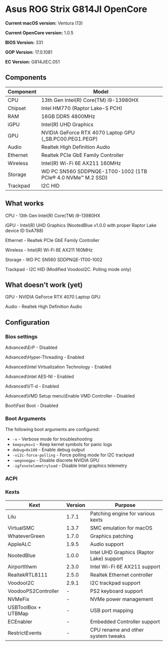 # Asus ROG Strix G814JI OpenCore

**Current macOS version:** Ventura (13)

**Current OpenCore version:** 1.0.5

**BIOS Version:** 331

**GOP Version:** 17.0.1081

**EC Version:** G814JIEC.051

## Components

| **Component** | **Model**                                                   |
| ------------- | ----------------------------------------------------------- |
| CPU           | 13th Gen Intel(R) Core(TM) i9-13980HX                       |
| Chipset       | Intel HM770 (Raptor Lake-S PCH)                             |
| RAM           | 16GB DDR5 4800MHz                                           |
| iGPU          | Intel(R) UHD Graphics                                       |
| GPU           | NVIDIA GeForce RTX 4070 Laptop GPU (\_SB.PC00.PEG1.PEGP)                         |
| Audio         | Realtek High Definition Audio                               |
| Ethernet      | Realtek PCIe GbE Family Controller                          |
| Wireless      | Intel(R) Wi-Fi 6E AX211 160MHz                              |
| Storage       | WD PC SN560 SDDPNQE-1T00-1002 (1TB PCIe® 4.0 NVMe™ M.2 SSD) |
| Trackpad      | I2C HID                                                     |

## What works

CPU	- 13th Gen Intel(R) Core(TM) i9-13980HX

iGPU - Intel(R) UHD Graphics (NootedBlue v1.0.0 with proper Raptor Lake device ID 0xA788)

Ethernet - Realtek PCIe GbE Family Controller

Wireless - Intel(R) Wi-Fi 6E AX211 160MHz

Storage - WD PC SN560 SDDPNQE-1T00-1002

Trackpad - I2C HID (Modified VoodooI2C. Polling mode only)

## What doesn't work (yet)

GPU - NVIDIA GeForce RTX 4070 Laptop GPU

Audio - Realtek High Definition Audio

## Configuration
### Bios settings
Advanced\ErP - Disabled

Advanced\Hyper-Threading - Enabled

Advanced\Intel Virtualization Technology - Enabled

Advanced\Intel AES-NI - Enabled

Advanced\VT-d - Enabled

Advanced\VMD Setup menu\Enable VMD Controller - Disabled

Boot\Fast Boot - Disabled

### Boot Arguments

The following boot arguments are configured:

- `-v` - Verbose mode for troubleshooting
- `keepsyms=1` - Keep kernel symbols for panic logs
- `debug=0x100` - Enable debug output
- `-vi2c-force-polling` - Force polling mode for I2C trackpad
- `-wegnoegpu` - Disable discrete NVIDIA GPU
- `-igfxnotelemetryload` - Disable Intel graphics telemetry

### ACPI

### Kexts

| **Kext** | **Version** | **Purpose** |
| -------- | ----------- | ----------- |
| Lilu | 1.7.1 | Patching engine for various kexts |
| VirtualSMC | 1.3.7 | SMC emulation for macOS |
| WhateverGreen | 1.7.0 | Graphics patching |
| AppleALC | 1.9.5 | Audio support |
| NootedBlue | 1.0.0 | Intel UHD Graphics (Raptor Lake) support |
| AirportItlwm | 2.3.0 | Intel Wi-Fi 6E AX211 support |
| RealtekRTL8111 | 2.5.0 | Realtek Ethernet controller |
| VoodooI2C | 2.9.1 | I2C trackpad support |
| VoodooPS2Controller | - | PS2 keyboard support |
| NVMeFix | - | NVMe power management |
| USBToolBox + UTBMap | - | USB port mapping |
| ECEnabler | - | Embedded Controller support |
| RestrictEvents | - | CPU rename and other system tweaks |
